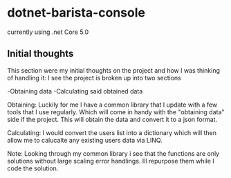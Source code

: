 # dotnet-barista-console
currently using .net Core 5.0

## Initial thoughts
This section were my initial thoughts on the project and how I was thinking of handling it: I see the project is broken up into two sections

-Obtaining data
-Calculating said obtained data

Obtaining: Luckily for me I have a common library that I update with a few tools that I use regularly. Which will come in handy with the "obtaining data" side if the project.
This will obtain the data and convert it to a json format.

Calculating: I would convert the users list into a dictionary which will then allow me to calucalte any existing users data via LINQ.

Note: Looking through my common library i see that the functions are only solutions without large scaling error handlings. Ill repurpose them while I code the solution.
